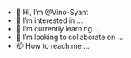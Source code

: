 - 👋 Hi, I’m @Vino-Syant
- 👀 I’m interested in ...
- 🌱 I’m currently learning ...
- 💞️ I’m looking to collaborate on ...
- 📫 How to reach me ...

<!---
Vino-Syant/Vino-Syant is a ✨ special ✨ repository because its `README.md` (this file) appears on your GitHub profile.
You can click the Preview link to take a look at your changes.
--->
